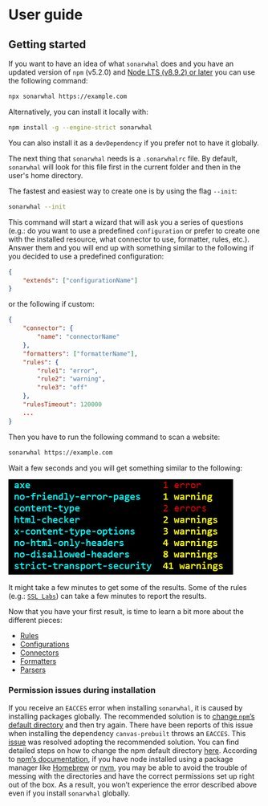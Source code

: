 # User guide

## Getting started

If you want to have an idea of what `sonarwhal` does and you
have an updated version of `npm` (v5.2.0) and [Node LTS (v8.9.2)
or later][nodejs] you can use the following command:

```bash
npx sonarwhal https://example.com
```

Alternatively, you can install it locally with:

```bash
npm install -g --engine-strict sonarwhal
```

You can also install it as a `devDependency` if you prefer not to
have it globally.

The next thing that `sonarwhal` needs is a `.sonarwhalrc` file. By
default, `sonarwhal` will look for this file first in the current
folder and then in the user's home directory.

The fastest and easiest way to create one is by using the flag `--init`:

```bash
sonarwhal --init
```

This command will start a wizard that will ask you a series of
questions (e.g.: do you want to use a predefined `configuration` or prefer to
create one with the installed resource, what connector to use, formatter,
rules, etc.). Answer them and you will end up with something similar to the
following if you decided to use a predefined configuration:

```json
{
    "extends": ["configurationName"]
}
```
or the following if custom:

```json
{
    "connector": {
        "name": "connectorName"
    },
    "formatters": ["formatterName"],
    "rules": {
        "rule1": "error",
        "rule2": "warning",
        "rule3": "off"
    },
    "rulesTimeout": 120000
    ...
}
```

Then you have to run the following command to scan a website:

```bash
sonarwhal https://example.com
```

Wait a few seconds and you will get something similar to the following:

![Example output for the summary formatter](images/summary-output.png)

It might take a few minutes to get some of the results. Some of the
rules (e.g.: [`SSL Labs`](./rules/rule-ssllabs.md)) can take a few minutes
to report the results.

Now that you have your first result, is time to learn a bit more about
the different pieces:

* [Rules](./concepts/rules/)
* [Configurations](./concepts/configurations/)
* [Connectors](./concepts/connectors/)
* [Formatters](./concepts/formatters/)
* [Parsers](./concepts/parsers/)


### Permission issues during installation

If you receive an `EACCES` error when installing `sonarwhal`, it is caused
by installing packages globally. The recommended solution is to [change
`npm`’s default directory][npm change default directory] and then try
again. There have been reports of this issue when installing the
dependency `canvas-prebuilt` throws an `EACCES`. This [issue][permission
issue] was resolved adopting the recommended solution. You can find
detailed steps on how to change the npm default directory [here][npm
change default directory]. According to [npm’s documentation][npm use
package manager], if you have node installed using a package
manager like [Homebrew][homebrew] or [nvm][nvm], you may be able to avoid
the trouble of messing with the directories and have the correct
permissions set up right out of the box. As a result, you won’t experience
the error described above even if you install `sonarwhal` globally.

<!-- Link labels: -->

[homebrew]: https://brew.sh/
[nodejs]: https://nodejs.org/en/download/current/
[npm change default directory]: https://docs.npmjs.com/getting-started/fixing-npm-permissions#option-2-change-npms-default-directory-to-another-directory
[npm use package manager]: https://docs.npmjs.com/getting-started/fixing-npm-permissions#option-3-use-a-package-manager-that-takes-care-of-this-for-you
[nvm]: https://github.com/creationix/nvm
[permission issue]: https://github.com/sonarwhal/sonarwhal/issues/308
